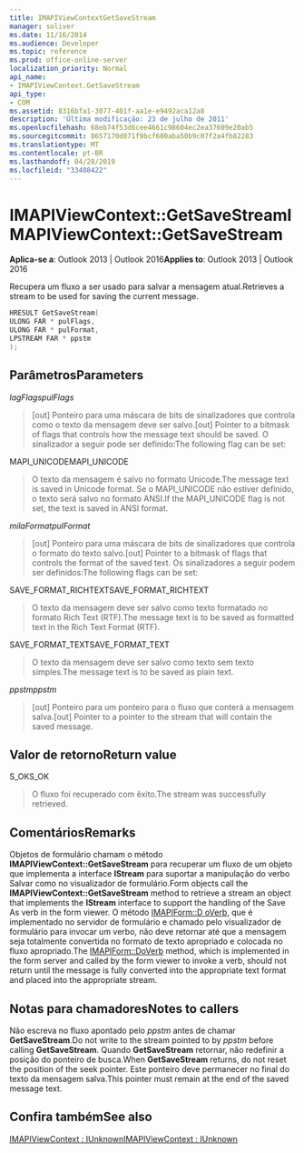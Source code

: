 ```yaml
---
title: IMAPIViewContextGetSaveStream
manager: soliver
ms.date: 11/16/2014
ms.audience: Developer
ms.topic: reference
ms.prod: office-online-server
localization_priority: Normal
api_name:
- IMAPIViewContext.GetSaveStream
api_type:
- COM
ms.assetid: 8316bfa1-3077-401f-aa1e-e9492aca12a8
description: 'Última modificação: 23 de julho de 2011'
ms.openlocfilehash: 68eb74f53d6cee4661c98604ec2ea37609e20ab5
ms.sourcegitcommit: 8657170d071f9bcf680aba50b9c07f2a4fb82283
ms.translationtype: MT
ms.contentlocale: pt-BR
ms.lasthandoff: 04/28/2019
ms.locfileid: "33408422"
---
```

# <a name="imapiviewcontextgetsavestream"></a><span data-ttu-id="a5621-103">IMAPIViewContext::GetSaveStream</span><span class="sxs-lookup"><span data-stu-id="a5621-103">IMAPIViewContext::GetSaveStream</span></span>

  
  
<span data-ttu-id="a5621-104">**Aplica-se a**: Outlook 2013 | Outlook 2016</span><span class="sxs-lookup"><span data-stu-id="a5621-104">**Applies to**: Outlook 2013 | Outlook 2016</span></span> 
  
<span data-ttu-id="a5621-105">Recupera um fluxo a ser usado para salvar a mensagem atual.</span><span class="sxs-lookup"><span data-stu-id="a5621-105">Retrieves a stream to be used for saving the current message.</span></span>
  
```cpp
HRESULT GetSaveStream(
ULONG FAR * pulFlags,
ULONG FAR * pulFormat,
LPSTREAM FAR * ppstm
);
```

## <a name="parameters"></a><span data-ttu-id="a5621-106">Parâmetros</span><span class="sxs-lookup"><span data-stu-id="a5621-106">Parameters</span></span>

 <span data-ttu-id="a5621-107">_lagFlags_</span><span class="sxs-lookup"><span data-stu-id="a5621-107">_pulFlags_</span></span>
  
> <span data-ttu-id="a5621-108">[out] Ponteiro para uma máscara de bits de sinalizadores que controla como o texto da mensagem deve ser salvo.</span><span class="sxs-lookup"><span data-stu-id="a5621-108">[out] Pointer to a bitmask of flags that controls how the message text should be saved.</span></span> <span data-ttu-id="a5621-109">O sinalizador a seguir pode ser definido:</span><span class="sxs-lookup"><span data-stu-id="a5621-109">The following flag can be set:</span></span>
    
<span data-ttu-id="a5621-110">MAPI_UNICODE</span><span class="sxs-lookup"><span data-stu-id="a5621-110">MAPI_UNICODE</span></span> 
  
> <span data-ttu-id="a5621-111">O texto da mensagem é salvo no formato Unicode.</span><span class="sxs-lookup"><span data-stu-id="a5621-111">The message text is saved in Unicode format.</span></span> <span data-ttu-id="a5621-112">Se o MAPI_UNICODE não estiver definido, o texto será salvo no formato ANSI.</span><span class="sxs-lookup"><span data-stu-id="a5621-112">If the MAPI_UNICODE flag is not set, the text is saved in ANSI format.</span></span>
    
 <span data-ttu-id="a5621-113">_milaFormat_</span><span class="sxs-lookup"><span data-stu-id="a5621-113">_pulFormat_</span></span>
  
> <span data-ttu-id="a5621-114">[out] Ponteiro para uma máscara de bits de sinalizadores que controla o formato do texto salvo.</span><span class="sxs-lookup"><span data-stu-id="a5621-114">[out] Pointer to a bitmask of flags that controls the format of the saved text.</span></span> <span data-ttu-id="a5621-115">Os sinalizadores a seguir podem ser definidos:</span><span class="sxs-lookup"><span data-stu-id="a5621-115">The following flags can be set:</span></span>
    
<span data-ttu-id="a5621-116">SAVE_FORMAT_RICHTEXT</span><span class="sxs-lookup"><span data-stu-id="a5621-116">SAVE_FORMAT_RICHTEXT</span></span> 
  
> <span data-ttu-id="a5621-117">O texto da mensagem deve ser salvo como texto formatado no formato Rich Text (RTF).</span><span class="sxs-lookup"><span data-stu-id="a5621-117">The message text is to be saved as formatted text in the Rich Text Format (RTF).</span></span> 
    
<span data-ttu-id="a5621-118">SAVE_FORMAT_TEXT</span><span class="sxs-lookup"><span data-stu-id="a5621-118">SAVE_FORMAT_TEXT</span></span> 
  
> <span data-ttu-id="a5621-119">O texto da mensagem deve ser salvo como texto sem texto simples.</span><span class="sxs-lookup"><span data-stu-id="a5621-119">The message text is to be saved as plain text.</span></span> 
    
 <span data-ttu-id="a5621-120">_ppstm_</span><span class="sxs-lookup"><span data-stu-id="a5621-120">_ppstm_</span></span>
  
> <span data-ttu-id="a5621-121">[out] Ponteiro para um ponteiro para o fluxo que conterá a mensagem salva.</span><span class="sxs-lookup"><span data-stu-id="a5621-121">[out] Pointer to a pointer to the stream that will contain the saved message.</span></span>
    
## <a name="return-value"></a><span data-ttu-id="a5621-122">Valor de retorno</span><span class="sxs-lookup"><span data-stu-id="a5621-122">Return value</span></span>

<span data-ttu-id="a5621-123">S_OK</span><span class="sxs-lookup"><span data-stu-id="a5621-123">S_OK</span></span> 
  
> <span data-ttu-id="a5621-124">O fluxo foi recuperado com êxito.</span><span class="sxs-lookup"><span data-stu-id="a5621-124">The stream was successfully retrieved.</span></span>
    
## <a name="remarks"></a><span data-ttu-id="a5621-125">Comentários</span><span class="sxs-lookup"><span data-stu-id="a5621-125">Remarks</span></span>

<span data-ttu-id="a5621-126">Objetos de formulário chamam o método **IMAPIViewContext::GetSaveStream** para recuperar um fluxo de um objeto que implementa a interface **IStream** para suportar a manipulação do verbo Salvar como no visualizador de formulário.</span><span class="sxs-lookup"><span data-stu-id="a5621-126">Form objects call the **IMAPIViewContext::GetSaveStream** method to retrieve a stream an object that implements the **IStream** interface to support the handling of the Save As verb in the form viewer.</span></span> <span data-ttu-id="a5621-127">O método [IMAPIForm::D oVerb,](imapiform-doverb.md) que é implementado no servidor de formulário e chamado pelo visualizador de formulário para invocar um verbo, não deve retornar até que a mensagem seja totalmente convertida no formato de texto apropriado e colocada no fluxo apropriado.</span><span class="sxs-lookup"><span data-stu-id="a5621-127">The [IMAPIForm::DoVerb](imapiform-doverb.md) method, which is implemented in the form server and called by the form viewer to invoke a verb, should not return until the message is fully converted into the appropriate text format and placed into the appropriate stream.</span></span> 
  
## <a name="notes-to-callers"></a><span data-ttu-id="a5621-128">Notas para chamadores</span><span class="sxs-lookup"><span data-stu-id="a5621-128">Notes to callers</span></span>

<span data-ttu-id="a5621-129">Não escreva no fluxo apontado pelo  _ppstm_ antes de chamar **GetSaveStream**.</span><span class="sxs-lookup"><span data-stu-id="a5621-129">Do not write to the stream pointed to by  _ppstm_ before calling **GetSaveStream**.</span></span> <span data-ttu-id="a5621-130">Quando **GetSaveStream** retornar, não redefinir a posição do ponteiro de busca.</span><span class="sxs-lookup"><span data-stu-id="a5621-130">When **GetSaveStream** returns, do not reset the position of the seek pointer.</span></span> <span data-ttu-id="a5621-131">Este ponteiro deve permanecer no final do texto da mensagem salva.</span><span class="sxs-lookup"><span data-stu-id="a5621-131">This pointer must remain at the end of the saved message text.</span></span> 
  
## <a name="see-also"></a><span data-ttu-id="a5621-132">Confira também</span><span class="sxs-lookup"><span data-stu-id="a5621-132">See also</span></span>



[<span data-ttu-id="a5621-133">IMAPIViewContext : IUnknown</span><span class="sxs-lookup"><span data-stu-id="a5621-133">IMAPIViewContext : IUnknown</span></span>](imapiviewcontextiunknown.md)


